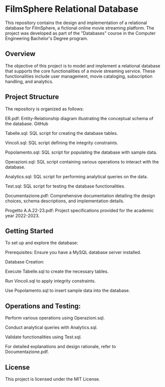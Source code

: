 # FilmSphere Relational Database
This repository contains the design and implementation of a relational database for FilmSphere, a fictional online movie streaming platform. The project was developed as part of the "Databases" course in the Computer Engineering Bachelor's Degree program.​

## Overview
The objective of this project is to model and implement a relational database that supports the core functionalities of a movie streaming service. These functionalities include user management, movie cataloging, subscription handling, and analytics.​

## Project Structure
The repository is organized as follows:​

ER.pdf: Entity-Relationship diagram illustrating the conceptual schema of the database.​
GitHub

Tabelle.sql: SQL script for creating the database tables.​

Vincoli.sql: SQL script defining the integrity constraints.​

Popolamento.sql: SQL script for populating the database with sample data.​

Operazioni.sql: SQL script containing various operations to interact with the database.​

Analytics.sql: SQL script for performing analytical queries on the data.​

Test.sql: SQL script for testing the database functionalities.​

Documentazione.pdf: Comprehensive documentation detailing the design choices, schema descriptions, and implementation details.​

Progetto A.A.22-23.pdf: Project specifications provided for the academic year 2022-2023.​

## Getting Started
To set up and explore the database:

Prerequisites: Ensure you have a MySQL database server installed.​

Database Creation:

Execute Tabelle.sql to create the necessary tables.​

Run Vincoli.sql to apply integrity constraints.

Use Popolamento.sql to insert sample data into the database.​

## Operations and Testing:

Perform various operations using Operazioni.sql.​

Conduct analytical queries with Analytics.sql.​

Validate functionalities using Test.sql.​

For detailed explanations and design rationale, refer to Documentazione.pdf.​

## License
This project is licensed under the MIT License.
